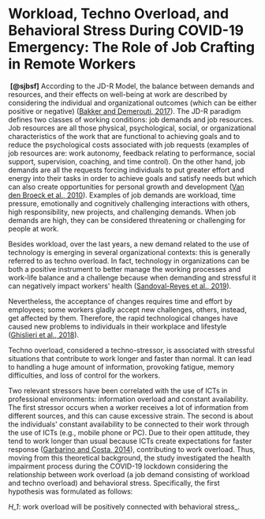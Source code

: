 # Workload, Techno Overload, and Behavioral Stress During COVID-19 Emergency: The Role of Job Crafting in Remote Workers
 **[@sjbsf]** According to the JD-R Model, the balance between demands and resources, and their effects on well-being at work are described by considering the individual and organizational outcomes (which can be either positive or negative) ([Bakker and Demerouti, 2017](https://www.frontiersin.org/articles/10.3389/fpsyg.2021.655148/full#B5)). The JD-R paradigm defines two classes of working conditions: job demands and job resources. Job resources are all those physical, psychological, social, or organizational characteristics of the work that are functional to achieving goals and to reduce the psychological costs associated with job requests (examples of job resources are: work autonomy, feedback relating to performance, social support, supervision, coaching, and time control). On the other hand, job demands are all the requests forcing individuals to put greater effort and energy into their tasks in order to achieve goals and satisfy needs but which can also create opportunities for personal growth and development ([Van den Broeck et al., 2010](https://www.frontiersin.org/articles/10.3389/fpsyg.2021.655148/full#B64)). Examples of job demands are workload, time pressure, emotionally and cognitively challenging interactions with others, high responsibility, new projects, and challenging demands. When job demands are high, they can be considered threatening or challenging for people at work.


Besides workload, over the last years, a new demand related to the use of technology is emerging in several organizational contexts: this is generally referred to as techno overload. In fact, technology in organizations can be both a positive instrument to better manage the working processes and work-life balance and a challenge because when demanding and stressful it can negatively impact workers' health ([Sandoval-Reyes et al., 2019](https://www.frontiersin.org/articles/10.3389/fpsyg.2021.655148/full#B52)).

Nevertheless, the acceptance of changes requires time and effort by employees; some workers gladly accept new challenges, others, instead, get affected by them. Therefore, the rapid technological changes have caused new problems to individuals in their workplace and lifestyle ([Ghislieri et al., 2018](https://www.frontiersin.org/articles/10.3389/fpsyg.2021.655148/full#B20)).

Techno overload, considered a techno-stressor, is associated with stressful situations that contribute to work longer and faster than normal. It can lead to handling a huge amount of information, provoking fatigue, memory difficulties, and loss of control for the workers.

Two relevant stressors have been correlated with the use of ICTs in professional environments: information overload and constant availability. The first stressor occurs when a worker receives a lot of information from different sources, and this can cause excessive strain. The second is about the individuals' constant availability to be connected to their work through the use of ICTs (e.g., mobile phone or PC). Due to their open attitude, they tend to work longer than usual because ICTs create expectations for faster response ([Garbarino and Costa, 2014](https://www.frontiersin.org/articles/10.3389/fpsyg.2021.655148/full#B17)), contributing to work overload. Thus, moving from this theoretical background, the study investigated the health impairment process during the COVID-19 lockdown considering the relationship between work overload (a job demand consisting of workload and techno overload) and behavioral stress. Specifically, the first hypothesis was formulated as follows:

_H_1_: work overload will be positively connected with behavioral stress_.